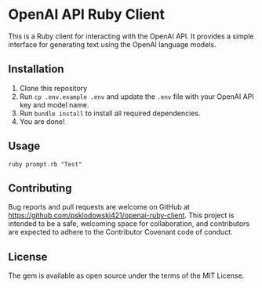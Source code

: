 # OpenAI API Ruby Client

This is a Ruby client for interacting with the OpenAI API. It provides a simple interface for generating text using the OpenAI language models.

## Installation

1. Clone this repository
1. Run `cp .env.example .env` and update the `.env` file with your OpenAI API key and model name.
1. Run `bundle install` to install all required dependencies.
1. You are done!

## Usage

```
ruby prompt.rb "Test"
```

## Contributing

Bug reports and pull requests are welcome on GitHub at https://github.com/psklodowski421/openai-ruby-client. This project is intended to be a safe, welcoming space for collaboration, and contributors are expected to adhere to the Contributor Covenant code of conduct.

## License

The gem is available as open source under the terms of the MIT License.